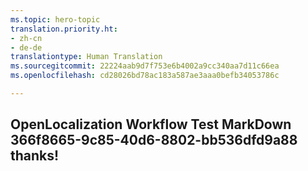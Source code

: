 ```yaml
---
ms.topic: hero-topic
translation.priority.ht:
- zh-cn
- de-de
translationtype: Human Translation
ms.sourcegitcommit: 22224aab9d7f753e6b4002a9cc340aa7d11c66ea
ms.openlocfilehash: cd28026bd78ac183a587ae3aaa0befb34053786c

---
```

## OpenLocalization Workflow Test MarkDown 366f8665-9c85-40d6-8802-bb536dfd9a88 thanks!



<!--HONumber=Aug16_HO3-->


